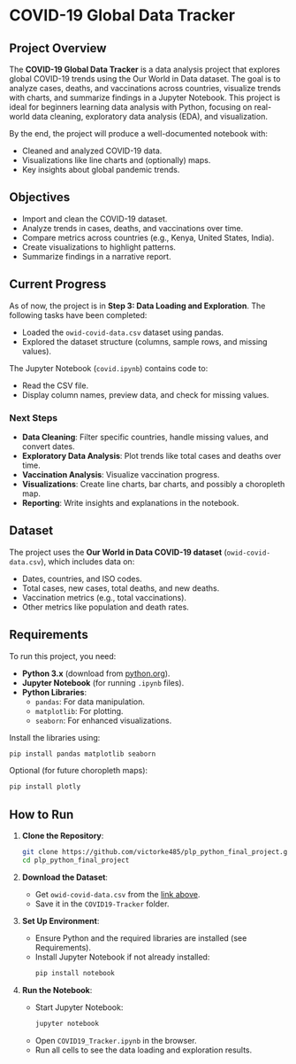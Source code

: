 # COVID-19 Global Data Tracker

## Project Overview
The **COVID-19 Global Data Tracker** is a data analysis project that explores global COVID-19 trends using the Our World in Data dataset. The goal is to analyze cases, deaths, and vaccinations across countries, visualize trends with charts, and summarize findings in a Jupyter Notebook. This project is ideal for beginners learning data analysis with Python, focusing on real-world data cleaning, exploratory data analysis (EDA), and visualization.

By the end, the project will produce a well-documented notebook with:
- Cleaned and analyzed COVID-19 data.
- Visualizations like line charts and (optionally) maps.
- Key insights about global pandemic trends.

## Objectives
- Import and clean the COVID-19 dataset.
- Analyze trends in cases, deaths, and vaccinations over time.
- Compare metrics across countries (e.g., Kenya, United States, India).
- Create visualizations to highlight patterns.
- Summarize findings in a narrative report.

## Current Progress
As of now, the project is in **Step 3: Data Loading and Exploration**. The following tasks have been completed:
- Loaded the `owid-covid-data.csv` dataset using pandas.
- Explored the dataset structure (columns, sample rows, and missing values).

The Jupyter Notebook (`covid.ipynb`) contains code to:
- Read the CSV file.
- Display column names, preview data, and check for missing values.

### Next Steps
- **Data Cleaning**: Filter specific countries, handle missing values, and convert dates.
- **Exploratory Data Analysis**: Plot trends like total cases and deaths over time.
- **Vaccination Analysis**: Visualize vaccination progress.
- **Visualizations**: Create line charts, bar charts, and possibly a choropleth map.
- **Reporting**: Write insights and explanations in the notebook.

## Dataset
The project uses the **Our World in Data COVID-19 dataset** (`owid-covid-data.csv`), which includes data on:
- Dates, countries, and ISO codes.
- Total cases, new cases, total deaths, and new deaths.
- Vaccination metrics (e.g., total vaccinations).
- Other metrics like population and death rates.



## Requirements
To run this project, you need:
- **Python 3.x** (download from [python.org](https://www.python.org)).
- **Jupyter Notebook** (for running `.ipynb` files).
- **Python Libraries**:
  - `pandas`: For data manipulation.
  - `matplotlib`: For plotting.
  - `seaborn`: For enhanced visualizations.

Install the libraries using:
```bash
pip install pandas matplotlib seaborn
```

Optional (for future choropleth maps):
```bash
pip install plotly
```



## How to Run
1. **Clone the Repository**:
   ```bash
   git clone https://github.com/victorke485/plp_python_final_project.git
   cd plp_python_final_project
   ```
  

2. **Download the Dataset**:
   - Get `owid-covid-data.csv` from the [link above](https://github.com/owid/covid-19-data/raw/master/public/data/owid-covid-data.csv).
   - Save it in the `COVID19-Tracker` folder.

3. **Set Up Environment**:
   - Ensure Python and the required libraries are installed (see Requirements).
   - Install Jupyter Notebook if not already installed:
     ```bash
     pip install notebook
     ```

4. **Run the Notebook**:
   - Start Jupyter Notebook:
     ```bash
     jupyter notebook
     ```
   - Open `COVID19_Tracker.ipynb` in the browser.
   - Run all cells to see the data loading and exploration results.


